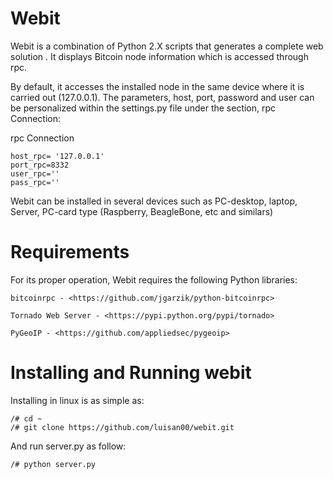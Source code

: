 # Webit
Webit is a combination of Python 2.X scripts that generates a complete  web solution . It displays Bitcoin node information which is accessed through rpc.

By default, it accesses the installed node in the same device where it is carried out (127.0.0.1). The parameters, host, port, password and user can be personalized within the settings.py file under the section, rpc Connection:

rpc Connection

	host_rpc= '127.0.0.1'
	port_rpc=8332
	user_rpc=''
	pass_rpc=''

Webit can be installed in several devices such as PC-desktop, laptop,  Server, PC-card type (Raspberry, BeagleBone, etc and similars)

# Requirements
For its proper operation, Webit requires the following Python libraries: 

	bitcoinrpc - <https://github.com/jgarzik/python-bitcoinrpc>

	Tornado Web Server - <https://pypi.python.org/pypi/tornado>
	
	PyGeoIP - <https://github.com/appliedsec/pygeoip>
	
# Installing and Running webit

Installing in linux is as simple as:

	/# cd ~
	/# git clone https://github.com/luisan00/webit.git

And run server.py as follow:

	/# python server.py




